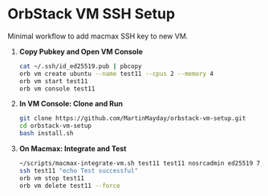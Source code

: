 # OrbStack VM SSH Setup

Minimal workflow to add macmax SSH key to new VM.

1. **Copy Pubkey and Open VM Console**
   ```bash
   cat ~/.ssh/id_ed25519.pub | pbcopy
   orb vm create ubuntu --name test11 --cpus 2 --memory 4
   orb vm start test11
   orb vm console test11
   ```

2. **In VM Console: Clone and Run**
   ```bash
   git clone https://github.com/MartinMayday/orbstack-vm-setup.git
   cd orbstack-vm-setup
   bash install.sh
   ```

3. **On Macmax: Integrate and Test**
   ```bash
   ~/scripts/macmax-integrate-vm.sh test11 test11 nosrcadmin ed25519 717 198.19.249.0/24
   ssh test11 "echo Test successful"
   orb vm stop test11
   orb vm delete test11 --force
   ```
